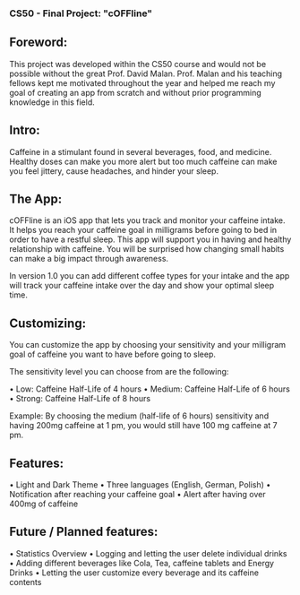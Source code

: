 ### CS50 - Final Project: "cOFFline"

## Foreword:

This project was developed within the CS50 course and would not be possible without the great Prof. David Malan. Prof. Malan and his teaching fellows kept me motivated throughout the year and helped me reach my goal of creating an app from scratch and without prior programming knowledge in this field.

## Intro:
Caffeine in a stimulant found in several beverages, food, and medicine. Healthy doses can make you more alert but too much caffeine can make you feel jittery, cause headaches, and hinder your sleep.

## The App:
cOFFline is an iOS app that lets you track and monitor your caffeine intake. It helps you reach your caffeine goal in milligrams before going to bed in order to have a restful sleep. This app will support you in having and healthy relationship with caffeine. You will be surprised how changing small habits can make a big impact through awareness.

In version 1.0 you can add different coffee types for your intake and the app will track your caffeine intake over the day and show your optimal sleep time.

## Customizing: 
You can customize the app by choosing your sensitivity and your milligram goal of caffeine you want to have before going to sleep.

The sensitivity level you can choose from are the following:

•	Low: Caffeine Half-Life of 4 hours
•	Medium: Caffeine Half-Life of 6 hours
•	Strong: Caffeine Half-Life of 8 hours 

Example: By choosing the medium (half-life of 6 hours) sensitivity and having 200mg caffeine at 1 pm, you would still have 100 mg caffeine at 7 pm.


## Features:
•	Light and Dark Theme
•	Three languages (English, German, Polish)
•	Notification after reaching your caffeine goal
•	Alert after having over 400mg of caffeine

## Future / Planned features:
•	Statistics Overview
•	Logging and letting the user delete individual drinks
•	Adding different beverages like Cola, Tea, caffeine tablets and Energy Drinks
•	Letting the user customize every beverage and its caffeine contents

